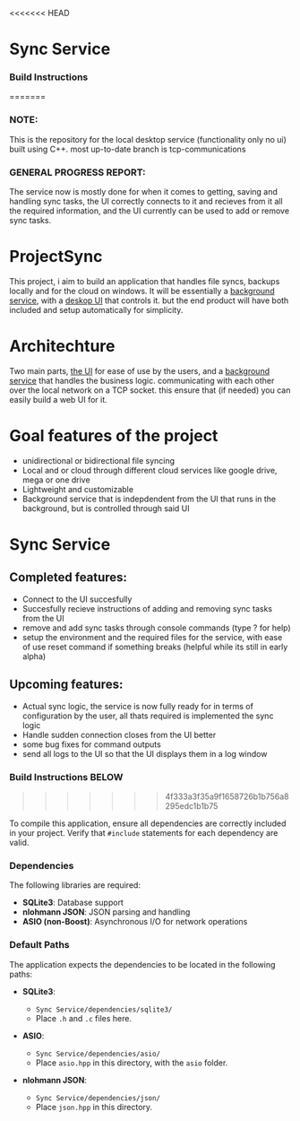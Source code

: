 <<<<<<< HEAD
# Sync Service

### Build Instructions
=======


### NOTE: 
This is the repository for the local desktop service (functionality only no ui) built using C++. most up-to-date branch is tcp-communications

### GENERAL PROGRESS REPORT: 
The service now is mostly done for when it comes to getting, saving and handling sync tasks, the UI correctly connects to it and recieves from it all the required information, and the UI currently can be used to add or remove sync tasks.

# ProjectSync
This project, i aim to build an application that handles file syncs, backups locally and for the cloud on windows. It will be essentially a [background service](https://github.com/ezzedineozone/Sync-Service), with a [deskop UI](https://github.com/ezzedineozone/Sync-Service-Ui) that controls it. but the end product will have both included and setup automatically for simplicity.

# Architechture
Two main parts, [the UI](https://github.com/ezzedineozone/Sync-Service-Ui) for ease of use by the users, and a [background service](https://github.com/ezzedineozone/Sync-Service) that handles the business logic. communicating with each other over the local network on a TCP socket. this ensure that (if needed) you can easily build a web UI for it.

# Goal features of the project
- unidirectional or bidirectional file syncing
- Local and or cloud through different cloud services like google drive, mega or one drive
- Lightweight and customizable
- Background service that is indepdendent from the UI that runs in the background, but is controlled through said UI


# Sync Service
## Completed features:
- Connect to the UI succesfully
- Succesfully recieve instructions of adding and removing sync tasks from the UI
- remove and add sync tasks through console commands (type ? for help)
- setup the environment and the required files for the service, with ease of use reset command if something breaks (helpful while its still in early alpha)

## Upcoming features:
- Actual sync logic, the service is now fully ready for in terms of configuration by the user, all thats required is implemented the sync logic
- Handle sudden connection closes from the UI better
- some bug fixes for command outputs
- send all logs to the UI so that the UI displays them in a log window

### Build Instructions BELOW
>>>>>>> 4f333a3f35a9f1658726b1b756a8295edc1b1b75

To compile this application, ensure all dependencies are correctly included in your project. Verify that `#include` statements for each dependency are valid.

### Dependencies

The following libraries are required:

- **SQLite3**: Database support
- **nlohmann JSON**: JSON parsing and handling
- **ASIO (non-Boost)**: Asynchronous I/O for network operations

### Default Paths

The application expects the dependencies to be located in the following paths:

- **SQLite3**:  
  - `Sync Service/dependencies/sqlite3/`  
  - Place `.h` and `.c` files here.

- **ASIO**:  
  - `Sync Service/dependencies/asio/`  
  - Place `asio.hpp` in this directory, with the `asio` folder.

- **nlohmann JSON**:  
  - `Sync Service/dependencies/json/`  
  - Place `json.hpp` in this directory.

